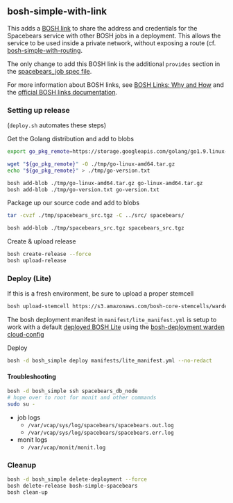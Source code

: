 ## bosh-simple-with-link

This adds a [BOSH link](https://bosh.io/docs/links.html) to share the
address and credentials for the Spacebears service with other BOSH
jobs in a deployment. This allows the service to be used inside a
private network, without exposing a route (cf.
[bosh-simple-with-routing](../bosh-simple-with-routing).

The only change to add this BOSH link is the additional `provides`
section in the [spacebears_job spec file](jobs/spacebears_job/spec).

For more information about BOSH links, see
[BOSH Links: Why and How](https://gist.github.com/Amit-PivotalLabs/c39528248b8cdc4ba8e347f8aa68abb6)
and the
[official BOSH links documentation](https://bosh.io/docs/links.html).

### Setting up release

(`deploy.sh` automates these steps)

Get the Golang distribution and add to blobs

```bash
export go_pkg_remote=https://storage.googleapis.com/golang/go1.9.linux-amd64.tar.gz

wget "${go_pkg_remote}" -O ./tmp/go-linux-amd64.tar.gz
echo "${go_pkg_remote}" > ./tmp/go-version.txt

bosh add-blob ./tmp/go-linux-amd64.tar.gz go-linux-amd64.tar.gz
bosh add-blob ./tmp/go-version.txt go-version.txt
```

Package up our source code and add to blobs
```bash
tar -cvzf ./tmp/spacebears_src.tgz -C ../src/ spacebears/

bosh add-blob ./tmp/spacebears_src.tgz spacebears_src.tgz
```

Create & upload release
```bash
bosh create-release --force
bosh upload-release
```

### Deploy (Lite)

If this is a fresh environment, be sure to upload a proper stemcell
```bash
bosh upload-stemcell https://s3.amazonaws.com/bosh-core-stemcells/warden/bosh-stemcell-3445.7-warden-boshlite-ubuntu-trusty-go_agent.tgz
```

The bosh deployment manifest in `manifest/lite_manifest.yml` is setup to work
with a default [deployed BOSH Lite](https://bosh.io/docs/bosh-lite) using
the [bosh-deployment warden cloud-config](https://github.com/cloudfoundry/bosh-deployment/blob/master/warden/cloud-config.yml)

Deploy
```bash
bosh -d bosh_simple deploy manifests/lite_manifest.yml --no-redact
```

#### Troubleshooting
```bash
bosh -d bosh_simple ssh spacebears_db_node
# hope over to root for monit and other commands
sudo su -
```

* job logs
    * `/var/vcap/sys/log/spacebears/spacebears.out.log`
    * `/var/vcap/sys/log/spacebears/spacebears.err.log`
* monit logs
    * `/var/vcap/monit/monit.log`

###  Cleanup

```bash
bosh -d bosh_simple delete-deployment --force
bosh delete-release bosh-simple-spacebears
bosh clean-up
```
